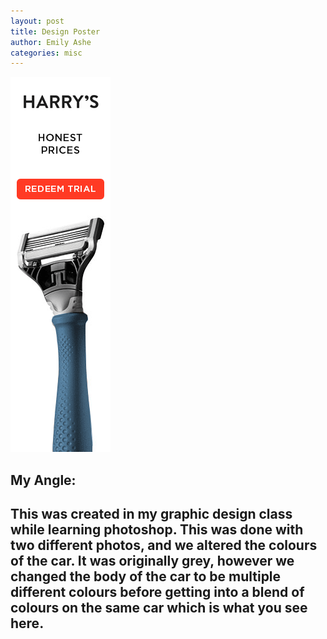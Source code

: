 ```yaml
---
layout: post
title: Design Poster
author: Emily Ashe
categories: misc
---
```



![Netlify CMS Screenshot](/assets/img/uploads/Ashe_Harry's.gif)

**My Angle:**
---
This was created in my graphic design class while learning photoshop. This was done with two different photos, and we altered the colours of the car. It was originally grey, however we changed the body of the car to be multiple different colours before getting into a blend of colours on the same car which is what you see here.
---
